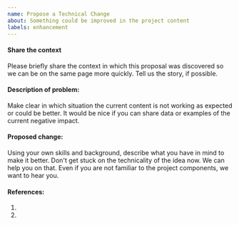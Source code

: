 ```yaml
---
name: Propose a Technical Change
about: Something could be improved in the project content
labels: enhancement
---
```

#### Share the context

Please briefly share the context in which this proposal was discovered so we can be on the same page more quickly. Tell us the story, if possible.

#### Description of problem:

Make clear in which situation the current content is not working as expected or could be better. It would be nice if you can share data or examples of the current negative impact.

#### Proposed change:

Using your own skills and background, describe what you have in mind to make it better.
Don't get stuck on the technicality of the idea now. We can help you on that. Even if you are not familiar to the project components, we want to hear you.

#### References:

1.
1.
